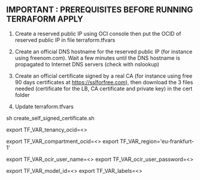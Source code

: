## IMPORTANT : PREREQUISITES BEFORE RUNNING TERRAFORM APPLY

1. Create a reserved public IP using OCI console
   then put the OCID of reserved public IP in file terraform.tfvars
2. Create an official DNS hostname for the reserved public IP (for instance using freenom.com). Wait a few minutes until the DNS hostname is propagated to Internet DNS servers (check with nslookup)

3. Create an official certificate signed by a real CA (for instance using free 90 days certificates at https://sslforfree.com), then download the 3 files needed (certificate for the LB, CA certificate and private key) in the cert folder
4. Update terraform.tfvars

sh create_self_signed_certificate.sh

export TF_VAR_tenancy_ocid=<>

export TF_VAR_compartment_ocid=<>
export TF_VAR_region='eu-frankfurt-1'

export TF_VAR_ocir_user_name=<>
export TF_VAR_ocir_user_password=<>

export TF_VAR_model_id=<>
export TF_VAR_labels=<>
